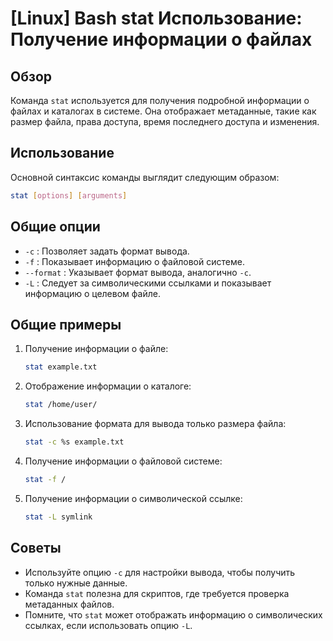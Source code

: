 # [Linux] Bash stat Использование: Получение информации о файлах

## Обзор
Команда `stat` используется для получения подробной информации о файлах и каталогах в системе. Она отображает метаданные, такие как размер файла, права доступа, время последнего доступа и изменения.

## Использование
Основной синтаксис команды выглядит следующим образом:

```bash
stat [options] [arguments]
```

## Общие опции
- `-c` : Позволяет задать формат вывода.
- `-f` : Показывает информацию о файловой системе.
- `--format` : Указывает формат вывода, аналогично `-c`.
- `-L` : Следует за символическими ссылками и показывает информацию о целевом файле.

## Общие примеры
1. Получение информации о файле:
   ```bash
   stat example.txt
   ```

2. Отображение информации о каталоге:
   ```bash
   stat /home/user/
   ```

3. Использование формата для вывода только размера файла:
   ```bash
   stat -c %s example.txt
   ```

4. Получение информации о файловой системе:
   ```bash
   stat -f /
   ```

5. Получение информации о символической ссылке:
   ```bash
   stat -L symlink
   ```

## Советы
- Используйте опцию `-c` для настройки вывода, чтобы получить только нужные данные.
- Команда `stat` полезна для скриптов, где требуется проверка метаданных файлов.
- Помните, что `stat` может отображать информацию о символических ссылках, если использовать опцию `-L`.